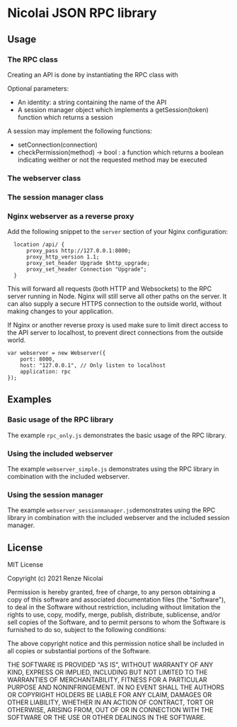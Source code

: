 # Nicolai JSON RPC library

## Usage

### The RPC class

Creating an API is done by instantiating the RPC class with

Optional parameters:

- An identity: a string containing the name of the API
- A session manager object which implements a getSession(token) function which returns a session

A session may implement the following functions:

- setConnection(connection)
- checkPermission(method) -> bool : a function which returns a boolean indicating weither or not the requested method may be executed

### The webserver class

### The session manager class


### Nginx webserver as a reverse proxy

Add the following snippet to the `server` section of your Nginx configuration:

```
  location /api/ {
      proxy_pass http://127.0.0.1:8000;
      proxy_http_version 1.1;
      proxy_set_header Upgrade $http_upgrade;
      proxy_set_header Connection "Upgrade";
  }
```

This will forward all requests (both HTTP and Websockets) to the RPC server running in Node. Nginx will still serve all other paths on the server. It can also supply a secure HTTPS connection to the outside world, without making changes to your application.

If Nginx or another reverse proxy is used make sure to limit direct access to the API server to localhost, to prevent direct connections from the outside world.

```
var webserver = new Webserver({
    port: 8000,
    host: "127.0.0.1", // Only listen to localhost
    application: rpc
});
```

## Examples

### Basic usage of the RPC library

The example `rpc_only.js` demonstrates the basic usage of the RPC library.

### Using the included webserver

The example `webserver_simple.js` demonstrates using the RPC library in combination with the included webserver.

### Using the session manager

The example `webserver_sessionmanager.js`demonstrates using the RPC library in combination with the included webserver and the included session manager.

## License

MIT License

Copyright (c) 2021 Renze Nicolai

Permission is hereby granted, free of charge, to any person obtaining a copy
of this software and associated documentation files (the "Software"), to deal
in the Software without restriction, including without limitation the rights
to use, copy, modify, merge, publish, distribute, sublicense, and/or sell
copies of the Software, and to permit persons to whom the Software is
furnished to do so, subject to the following conditions:

The above copyright notice and this permission notice shall be included in all
copies or substantial portions of the Software.

THE SOFTWARE IS PROVIDED "AS IS", WITHOUT WARRANTY OF ANY KIND, EXPRESS OR
IMPLIED, INCLUDING BUT NOT LIMITED TO THE WARRANTIES OF MERCHANTABILITY,
FITNESS FOR A PARTICULAR PURPOSE AND NONINFRINGEMENT. IN NO EVENT SHALL THE
AUTHORS OR COPYRIGHT HOLDERS BE LIABLE FOR ANY CLAIM, DAMAGES OR OTHER
LIABILITY, WHETHER IN AN ACTION OF CONTRACT, TORT OR OTHERWISE, ARISING FROM,
OUT OF OR IN CONNECTION WITH THE SOFTWARE OR THE USE OR OTHER DEALINGS IN THE
SOFTWARE.
